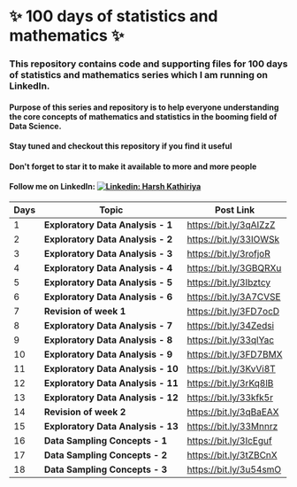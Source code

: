 # ✨ 100 days of statistics and mathematics ✨
### This repository contains code and supporting files for 100 days of statistics and mathematics series which I am running on LinkedIn.

#### Purpose of this series and repository is to help everyone understanding the core concepts of mathematics and statistics in the booming field of Data Science.

#### Stay tuned and checkout this repository if you find it useful

#### Don't forget to star it to make it available to more and more people

#### Follow me on LinkedIn:  [![Linkedin: Harsh Kathiriya](https://img.shields.io/badge/-harshkathiriya-blue?style=flat-square&logo=Linkedin&logoColor=white&link=https://www.linkedin.com/in/harsh-kathiriya-895b7b126/)](https://www.linkedin.com/in/harshkathiriya97/)


| Days | Topic                                        | Post Link              |
| ---- | -------------------------------------------- | ---------------------- |
| 1    | **Exploratory Data Analysis - 1**            | https://bit.ly/3qAIZzZ |
| 2    | **Exploratory Data Analysis - 2**            | https://bit.ly/33IOWSk |
| 3    | **Exploratory Data Analysis - 3**            | https://bit.ly/3rofjoR |
| 4    | **Exploratory Data Analysis - 4**            | https://bit.ly/3GBQRXu |
| 5    | **Exploratory Data Analysis - 5**            | https://bit.ly/3Ibztcy |
| 6    | **Exploratory Data Analysis - 6**            | https://bit.ly/3A7CVSE |
| 7    | **Revision of week 1**                       | https://bit.ly/3FD7ocD |
| 8    | **Exploratory Data Analysis - 7**            | https://bit.ly/34Zedsi |
| 9    | **Exploratory Data Analysis - 8**            | https://bit.ly/33qlYac |
| 10   | **Exploratory Data Analysis - 9**            | https://bit.ly/3FD7BMX |
| 11   | **Exploratory Data Analysis - 10**           | https://bit.ly/3KvVi8T |
| 12   | **Exploratory Data Analysis - 11**           | https://bit.ly/3rKq8lB |
| 13   | **Exploratory Data Analysis - 12**           | https://bit.ly/33kfk5r |
| 14   | **Revision of week 2**                       | https://bit.ly/3qBaEAX |
| 15   | **Exploratory Data Analysis - 13**           | https://bit.ly/33Mnnrz |
| 16   | **Data Sampling Concepts - 1**               | https://bit.ly/3IcEguf |
| 17   | **Data Sampling Concepts - 2**               | https://bit.ly/3tZBCnX |
| 18   | **Data Sampling Concepts - 3**               | https://bit.ly/3u54smO |
